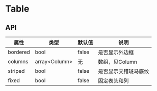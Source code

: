 # Table

## API 
| 属性 | 类型 | 默认值 | 说明 |
| --- | --- | --- | --- |
| bordered | bool | false | 是否显示外边框 |
| columns | array&lt;Column> | 无 | 数组，见Column |
| striped | bool | false | 是否显示交错斑马底纹 |
| fixed | bool | false | 固定表头和列 |

<example />